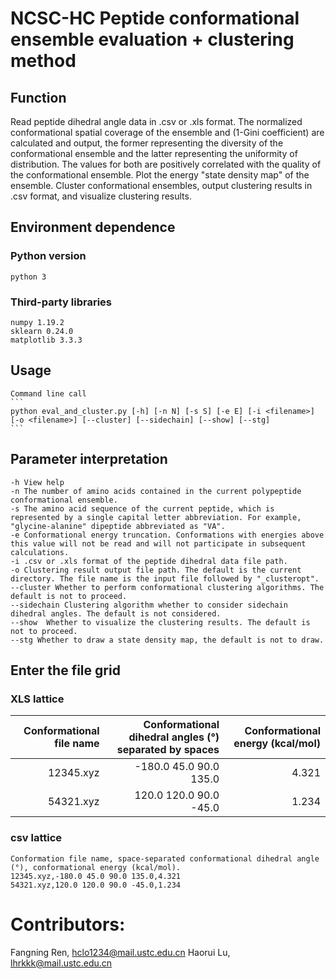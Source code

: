 # NCSC-HC Peptide conformational ensemble evaluation + clustering method

## Function
Read peptide dihedral angle data in .csv or .xls format.
The normalized conformational spatial coverage of the ensemble and (1-Gini coefficient) are calculated and output, the former representing the diversity of the conformational ensemble and the latter representing the uniformity of distribution. The values for both are positively correlated with the quality of the conformational ensemble.
Plot the energy "state density map" of the ensemble.
Cluster conformational ensembles, output clustering results in .csv format, and visualize clustering results.

## Environment dependence

### Python version
    python 3

### Third-party libraries
    numpy 1.19.2
    sklearn 0.24.0
    matplotlib 3.3.3

## Usage
    Command line call
    ```
    python eval_and_cluster.py [-h] [-n N] [-s S] [-e E] [-i <filename>] [-o <filename>] [--cluster] [--sidechain] [--show] [--stg]
    ```

## Parameter interpretation

    -h View help
    -n The number of amino acids contained in the current polypeptide conformational ensemble.
    -s The amino acid sequence of the current peptide, which is represented by a single capital letter abbreviation. For example, "glycine-alanine" dipeptide abbreviated as "VA".
    -e Conformational energy truncation. Conformations with energies above this value will not be read and will not participate in subsequent calculations.
    -i .csv or .xls format of the peptide dihedral data file path.
    -o Clustering result output file path. The default is the current directory. The file name is the input file followed by "_clusteropt".
    --cluster Whether to perform conformational clustering algorithms. The default is not to proceed.
    --sidechain Clustering algorithm whether to consider sidechain dihedral angles. The default is not considered.
    --show  Whether to visualize the clustering results. The default is not to proceed.
    --stg Whether to draw a state density map, the default is not to draw.

## Enter the file grid

### XLS lattice

| Conformational file name | Conformational dihedral angles (°) separated by spaces | Conformational energy (kcal/mol) |
|----------:|------------------------:|-----------------:|
|  12345.xyz|   -180.0 45.0 90.0 135.0|             4.321|
|  54321.xyz|   120.0 120.0 90.0 -45.0|             1.234|

### csv lattice
    Conformation file name, space-separated conformational dihedral angle (°), conformational energy (kcal/mol).
    12345.xyz,-180.0 45.0 90.0 135.0,4.321
    54321.xyz,120.0 120.0 90.0 -45.0,1.234

# Contributors:
Fangning Ren, hclo1234@mail.ustc.edu.cn
Haorui Lu, lhrkkk@mail.ustc.edu.cn

